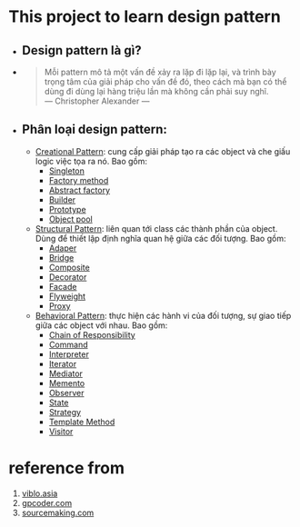 # This project to learn design pattern
+ ## Design pattern là gì?  
+ >Mỗi pattern mô tả một vấn đề xảy ra lặp đi lặp lại, và trình bày trọng tâm của giải pháp cho vấn đề đó, theo cách mà bạn có thể dùng đi dùng lại hàng triệu lần mà không cần phải suy nghĩ. <br>
— Christopher Alexander —
+ ## Phân loại design pattern:
    + [Creational Pattern](https://gpcoder.com/category/design-pattern/creational-pattern/): cung cấp giải pháp tạo ra các object và che giấu logic việc tọa ra nó. Bao gồm:
        + [Singleton](https://gpcoder.com/4190-huong-dan-java-design-pattern-singleton/)
        + [Factory method](https://gpcoder.com/4352-huong-dan-java-design-pattern-factory-method/)
        + [Abstract factory](https://gpcoder.com/4365-huong-dan-java-design-pattern-abstract-factory/)
        + [Builder](https://gpcoder.com/4434-huong-dan-java-design-pattern-builder/)
        + [Prototype](https://gpcoder.com/4413-huong-dan-java-design-pattern-prototype/)
        + [Object pool](https://gpcoder.com/4456-huong-dan-java-design-pattern-object-pool/)
    + [Structural Pattern](https://gpcoder.com/category/design-pattern/structuaral-pattern/): liên quan tới class các thành phần của object. Dùng để thiết lập định nghĩa quan hệ giữa các đối tượng. Bao gồm:
        + [Adaper](https://gpcoder.com/4483-huong-dan-java-design-pattern-adapter/)
        + [Bridge](https://gpcoder.com/4520-huong-dan-java-design-pattern-bridge/)
        + [Composite](https://gpcoder.com/4554-huong-dan-java-design-pattern-composite/)
        + [Decorator](https://gpcoder.com/4574-huong-dan-java-design-pattern-decorator/)
        + [Facade](https://gpcoder.com/4604-huong-dan-java-design-pattern-facade/)
        + [Flyweight](https://gpcoder.com/4626-huong-dan-java-design-pattern-flyweight/)
        + [Proxy](https://gpcoder.com/4644-huong-dan-java-design-pattern-proxy/)
    + [Behavioral Pattern](https://gpcoder.com/category/design-pattern/behavior-pattern/): thực hiện các hành vi của đối tượng, sự giao tiếp giữa các object với nhau. Bao gồm:
        + [Chain of Responsibility](https://gpcoder.com/4665-huong-dan-java-design-pattern-chain-of-responsibility/)
        + [Command](https://gpcoder.com/4686-huong-dan-java-design-pattern-command/)
        + [Interpreter](https://gpcoder.com/4702-huong-dan-java-design-pattern-interpreter/)
        + [Iterator](https://gpcoder.com/4724-huong-dan-java-design-pattern-iterator/)
        + [Mediator](https://gpcoder.com/4740-huong-dan-java-design-pattern-mediator/)
        + [Memento](https://gpcoder.com/4763-huong-dan-java-design-pattern-memento/)
        + [Observer](https://gpcoder.com/4747-huong-dan-java-design-pattern-observer/)
        + [State](https://gpcoder.com/4785-huong-dan-java-design-pattern-state/)
        + [Strategy](https://gpcoder.com/4796-huong-dan-java-design-pattern-strategy/)
        + [Template Method](https://gpcoder.com/4810-huong-dan-java-design-pattern-template-method/)
        + [Visitor](https://gpcoder.com/4813-huong-dan-java-design-pattern-visitor/)

# reference from
1. [viblo.asia](https://viblo.asia/p/tong-hop-cac-bai-huong-dan-ve-design-pattern-23-mau-co-ban-cua-gof-3P0lPQPG5ox)
1. [gpcoder.com](https://gpcoder.com/4164-gioi-thieu-design-patterns/)
1. [sourcemaking.com](https://sourcemaking.com/design_patterns)

